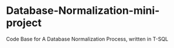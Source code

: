 # Database-Normalization-mini-project
Code Base for A Database Normalization Process, written in T-SQL
